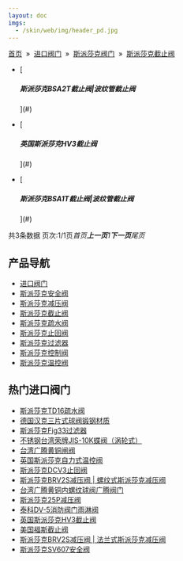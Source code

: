 ```yaml
---
layout: doc
imgs:
  - /skin/web/img/header_pd.jpg
---
```


[首页](/)  »  [进口阀门](#)  »  [斯派莎克阀门](#)  »  [斯派莎克截止阀](#)

- [

  ##### 斯派莎克BSA2T截止阀|波纹管截止阀

  ](#)

- [

  ##### 英国斯派莎克HV3截止阀

  ](#)

- [

  ##### 斯派莎克BSA1T截止阀|波纹管截止阀

  ](#)

共3条数据 页次:1/1页*首页**上一页**1**下一页**尾页*

## 产品导航

- [进口阀门](#)
- [斯派莎克安全阀](#)
- [斯派莎克减压阀](#)
- [斯派莎克截止阀](#)
- [斯派莎克疏水阀](#)
- [斯派莎克止回阀](#)
- [斯派莎克过滤器](#)
- [斯派莎克控制阀](#)
- [斯派莎克温控阀](#)

## 热门进口阀门

- [斯派莎克TD16疏水阀](#)
- [德国汉克三片式球阀锻钢材质](/valve/49.html '德国汉克三片式球阀锻钢材质')
- [斯派莎克Fig33过滤器](#)
- [不锈钢台湾荣牌JIS-10K蝶阀（涡轮式）](/valve/55.html '不锈钢台湾荣牌JIS-10K蝶阀（涡轮式）')
- [台湾广腾黄铜闸阀](#)
- [英国斯派莎克自力式温控阀](#)
- [斯派莎克DCV3止回阀](#)
- [斯派莎克BRV2S减压阀 | 螺纹式斯派莎克减压阀](#)
- [台湾广腾黄铜内螺纹球阀广腾阀门](/valve/48.html '台湾广腾黄铜内螺纹球阀广腾阀门')
- [斯派莎克25P减压阀](#)
- [泰科DV-5消防阀门雨淋阀](/valve/54.html '泰科DV-5消防阀门雨淋阀')
- [英国斯派莎克HV3截止阀](#)
- [美国福斯截止阀](/valve/72.html '美国福斯截止阀')
- [斯派莎克BRV2S减压阀 | 法兰式斯派莎克减压阀](#)
- [斯派莎克SV607安全阀](#)

